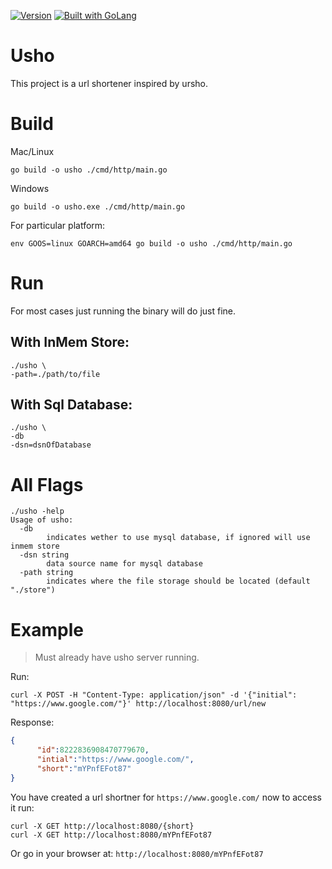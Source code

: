 [![Version](https://img.shields.io/badge/goversion-1.18.x-blue.svg)](https://golang.org)
<a href="https://golang.org"><img src="https://img.shields.io/badge/powered_by-Go-3362c2.svg?style=flat-square" alt="Built with GoLang"></a>

# Usho
This project is a url shortener inspired by ursho.

# Build
Mac/Linux
```
go build -o usho ./cmd/http/main.go
```
Windows
```
go build -o usho.exe ./cmd/http/main.go
```
For particular platform:
```
env GOOS=linux GOARCH=amd64 go build -o usho ./cmd/http/main.go
```

# Run
For most cases just running the binary will do just fine.
## With InMem Store:
```
./usho \
-path=./path/to/file
```
## With Sql Database:
```
./usho \
-db
-dsn=dsnOfDatabase
```

# All Flags
```
./usho -help
Usage of usho:
  -db
        indicates wether to use mysql database, if ignored will use inmem store
  -dsn string
        data source name for mysql database
  -path string
        indicates where the file storage should be located (default "./store")
```

# Example
> Must already have usho server running.

Run:
```
curl -X POST -H "Content-Type: application/json" -d '{"initial": "https://www.google.com/"}' http://localhost:8080/url/new
```
Response:
```json
{
      "id":8222836908470779670,
      "intial":"https://www.google.com/",
      "short":"mYPnfEFot87"
}
```

You have created a url shortner for `https://www.google.com/` now to access it run:
```
curl -X GET http://localhost:8080/{short}
curl -X GET http://localhost:8080/mYPnfEFot87
```
Or go in your browser at: `http://localhost:8080/mYPnfEFot87`